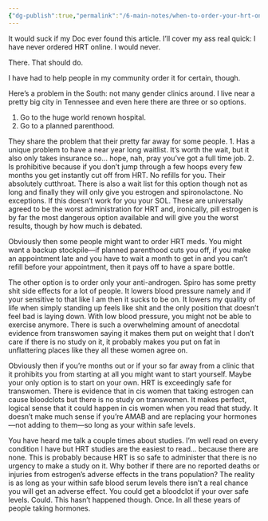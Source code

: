 ```yaml
---
{"dg-publish":true,"permalink":"/6-main-notes/when-to-order-your-hrt-online/","tags":["Article"]}
---
```




It would suck if my Doc ever found this article. I’ll cover my ass real quick: I have never ordered HRT online. I would never. 

There. That should do.

I have had to help people in my community order it for certain, though.

Here’s a problem in the South: not many gender clinics around. I live near a pretty big city in Tennessee and even here there are three or so options. 
1. Go to the huge world renown hospital.
2. Go to a planned parenthood. 

They share the problem that their pretty far away for some people. 1. Has a unique problem to have a near year long waitlist. It’s worth the wait, but it also only takes insurance so… hope, nah, pray you’ve got a full time job. 2. Is prohibitive because if you don’t jump through a few hoops every few months you get instantly cut off from HRT. No refills for you. Their absolutely cutthroat. There is also a wait list for this option though not as long and finally they will only give you estrogen and spironolactone. No exceptions. If this doesn’t work for you your SOL. These are universally agreed to be the worst administration for HRT and, ironically, pill estrogen is by far the most dangerous option available and will give you the worst results, though by how much is debated.

Obviously then some people might want to order HRT meds. You might want a backup stockpile—if planned parenthood cuts you off, if you make an appointment late and you have to wait a month to get in and you can’t refill before your appointment, then it pays off to have a spare bottle. 

The other option is to order only your anti-androgen. Spiro has some pretty shit side effects for a lot of people. It lowers blood pressure namely and if your sensitive to that like I am then it sucks to be on. It lowers my quality of life when simply standing up feels like shit and the only position that doesn’t feel bad is laying down. With low blood pressure, you might not be able to exercise anymore. There is such a overwhelming amount of anecdotal evidence from transwomen saying it makes them put on weight that I don’t care if there is no study on it, it probably makes you put on fat in unflattering places like they all these women agree on.

Obviously then if you’re months out or if your so far away from a clinic that it prohibits you from starting at all you might want to start yourself. Maybe your only option is to start on your own. HRT is exceedingly safe for transwomen. There is evidence that in cis women that taking estrogen can cause bloodclots but there is no study on transwomen. It makes perfect, logical sense that it could happen in cis women when you read that study. It doesn’t make much sense if you’re AMAB and are replacing your hormones—not adding to them—so long as your within safe levels.

You have heard me talk a couple times about studies. I’m well read on every condition I have but HRT studies are the easiest to read… because there are none. This is probably because HRT is so safe to administer that there is no urgency to make a study on it. Why bother if there are no reported deaths or injuries from estrogen’s adverse effects in the trans population? The reality is as long as your within safe blood serum levels there isn’t a real chance you will get an adverse effect. You could get a bloodclot if your over safe levels. Could. This hasn’t happened though. Once. In all these years of people taking hormones. 
